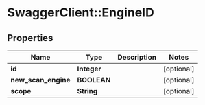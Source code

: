 # SwaggerClient::EngineID

## Properties
Name | Type | Description | Notes
------------ | ------------- | ------------- | -------------
**id** | **Integer** |  | [optional] 
**new_scan_engine** | **BOOLEAN** |  | [optional] 
**scope** | **String** |  | [optional] 

